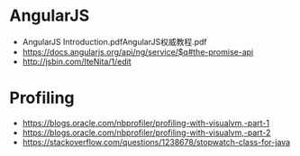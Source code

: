 # AngularJS
- AngularJS Introduction.pdfAngularJS权威教程.pdf
- https://docs.angularjs.org/api/ng/service/$q#the-promise-api
- http://jsbin.com/IteNita/1/edit
<!--
跨域资源共享（Cross-Origin Resource Sharing，CORS)
同源规则（Same Origin Policy）
LRU（Least Recenlty Used，最近最少使用）缓存-->

# Profiling
- https://blogs.oracle.com/nbprofiler/profiling-with-visualvm,-part-1 
- https://blogs.oracle.com/nbprofiler/profiling-with-visualvm,-part-2 
- https://stackoverflow.com/questions/1238678/stopwatch-class-for-java 
